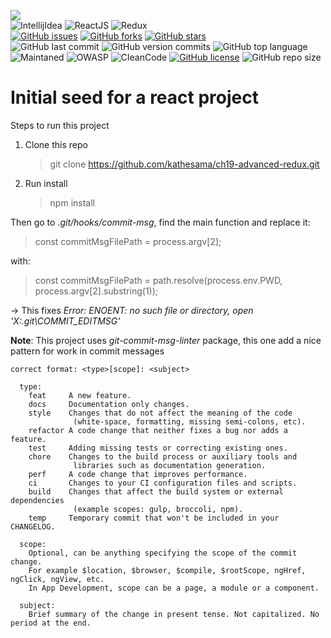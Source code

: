 <link rel="stylesheet" href="https://use.fontawesome.com/releases/v5.15.2/css/all.css" integrity="sha384-vSIIfh2YWi9wW0r9iZe7RJPrKwp6bG+s9QZMoITbCckVJqGCCRhc+ccxNcdpHuYu" crossorigin="anonymous">

[<img src="https://img.shields.io/badge/Linkedin-kathesama-blue?style=for-the-badge&logo=linkedin">](https://www.linkedin.com/in/kathesama)
<br>
![IntellijIdea](https://img.shields.io/badge/Made%20for-IntellijIdea-1f425f.svg?style=for-the-badge)
![ReactJS](https://img.shields.io/badge/-ReactJS-blue?logo=react&logoColor=white&style=for-the-badge)
![Redux](https://img.shields.io/badge/redux-%23593d88.svg?style=for-the-badge&logo=redux&logoColor=white)
<br>
[![GitHub issues](https://img.shields.io/github/issues/kathesama/ch19-advanced-redux?style=plastic)](https://github.com/kathesama/ch19-advanced-redux/issues)
[![GitHub forks](https://img.shields.io/github/forks/kathesama/ch19-advanced-redux?style=plastic)](https://github.com/kathesama/ch19-advanced-redux/network)
[![GitHub stars](https://img.shields.io/github/stars/kathesama/ch19-advanced-redux?style=plastic)](https://github.com/kathesama/ch19-advanced-redux/stargazers)
<br>
![GitHub last commit](https://img.shields.io/github/last-commit/kathesama/ch19-advanced-redux?color=red&style=plastic)
![GitHub version commits](https://img.shields.io/github/commits-since/kathesama/ch19-advanced-redux/V2.0.0.svg?color=yellow&style=plastic)
![GitHub top language](https://img.shields.io/github/languages/top/kathesama/ch19-advanced-redux?style=plastic)
<br>
![Maintaned](https://img.shields.io/badge/Maintained%3F-yes-green.svg?style=plastic)
![OWASP](https://img.shields.io/badge/OWASP%3F-yes-green.svg?style=plastic)
![CleanCode](https://img.shields.io/badge/CleanCode%3F-yes-green.svg?style=plastic)
[![GitHub license](https://img.shields.io/github/license/kathesama/ch19-advanced-redux?style=plastic)](https://github.com/kathesama/ch19-advanced-redux/blob/main/LICENSE)
![GitHub repo size](https://img.shields.io/github/repo-size/kathesama/ch19-advanced-redux?style=plastic)
<br>

# Initial seed for a react project

Steps to run this project

1. Clone this repo
   > git clone https://github.com/kathesama/ch19-advanced-redux.git
2. Run install
   > npm install

Then go to _.git/hooks/commit-msg_, find the main function and replace it:

> const commitMsgFilePath = process.argv[2];

with:

> const commitMsgFilePath = path.resolve(process.env.PWD, process.argv[2].substring(1));

-> This fixes _Error: ENOENT: no such file or directory, open 'X:\.git\COMMIT_EDITMSG'_

**Note**: This project uses _git-commit-msg-linter_ package, this one add a nice pattern for work in commit messages<br>

```
correct format: <type>[scope]: <subject>

  type:
    feat     A new feature.
    docs     Documentation only changes.
    style    Changes that do not affect the meaning of the code
              (white-space, formatting, missing semi-colons, etc).
    refactor A code change that neither fixes a bug nor adds a feature.
    test     Adding missing tests or correcting existing ones.
    chore    Changes to the build process or auxiliary tools and
              libraries such as documentation generation.
    perf     A code change that improves performance.
    ci       Changes to your CI configuration files and scripts.
    build    Changes that affect the build system or external dependencies
              (example scopes: gulp, broccoli, npm).
    temp     Temporary commit that won't be included in your CHANGELOG.

  scope:
    Optional, can be anything specifying the scope of the commit change.
    For example $location, $browser, $compile, $rootScope, ngHref, ngClick, ngView, etc.
    In App Development, scope can be a page, a module or a component.

  subject:
    Brief summary of the change in present tense. Not capitalized. No period at the end.
```
